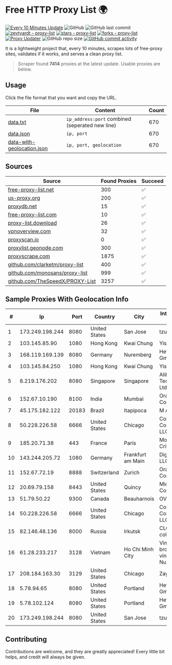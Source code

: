 
# Free HTTP Proxy List 🌍

[![Every 10 Minutes Update](https://github.com/mertguvencli/http-proxy-list/actions/workflows/main.yml/badge.svg?branch=main)](https://github.com/mertguvencli/http-proxy-list/actions/workflows/main.yml)
![GitHub](https://img.shields.io/github/license/mertguvencli/http-proxy-list)
![GitHub last commit](https://img.shields.io/github/last-commit/mertguvencli/http-proxy-list)
[![zevtyardt - proxy-list](https://img.shields.io/static/v1?label=zevtyardt&message=proxy-list&color=blue&logo=github)](https://github.com/zevtyardt/proxy-list "Go to GitHub repo")
[![stars - proxy-list](https://img.shields.io/github/stars/zevtyardt/proxy-list?style=social)](https://github.com/zevtyardt/proxy-list)
[![forks - proxy-list](https://img.shields.io/github/forks/zevtyardt/proxy-list?style=social)](https://github.com/zevtyardt/proxy-list)
[![Proxy Updater](https://github.com/zevtyardt/proxy-list/workflows/Proxy%20Updater/badge.svg)](https://github.com/zevtyardt/proxy-list/actions?query=workflow:"Proxy+Updater")
![GitHub repo size](https://img.shields.io/github/repo-size/zevtyardt/proxy-list)
[![GitHub commit activity](https://img.shields.io/github/commit-activity/m/zevtyardt/proxy-list?logo=commits)](https://github.com/zevtyardt/proxy-list/commits/main)

It is a lightweight project that, every 10 minutes, scrapes lots of free-proxy sites, validates if it works, and serves a clean proxy list.

> Scraper found **7414** proxies at the latest update. Usable proxies are below.

## Usage

Click the file format that you want and copy the URL.

|File|Content|Count|
|----|-------|-----|
|[data.txt](https://raw.githubusercontent.com/mertguvencli/http-proxy-list/main/proxy-list/data.txt)|`ip_address:port` combined (seperated new line)|670|
|[data.json](https://raw.githubusercontent.com/mertguvencli/http-proxy-list/main/proxy-list/data.json)|`ip, port`|670|
|[data-with-geolocation.json](https://raw.githubusercontent.com/mertguvencli/http-proxy-list/main/proxy-list/data-with-geolocation.json)|`ip, port, geolocation`|670|

## Sources

|Source|Found Proxies|Succeed|
|------|-------------|-------|
|[free-proxy-list.net](https://free-proxy-list.net)|300|✅|
|[us-proxy.org](https://www.us-proxy.org)|200|✅|
|[proxydb.net](http://proxydb.net)|15|✅|
|[free-proxy-list.com](https://free-proxy-list.com/?page=&port=&type%5B%5D=http&type%5B%5D=https&up_time=0&search=Search)|10|✅|
|[proxy-list.download](https://www.proxy-list.download/HTTP)|26|✅|
|[vpnoverview.com](https://vpnoverview.com/privacy/anonymous-browsing/free-proxy-servers)|32|✅|
|[proxyscan.io](https://www.proxyscan.io)|0|✅|
|[proxylist.geonode.com](https://proxylist.geonode.com/api/proxy-list?limit=300&page=1&sort_by=lastChecked&sort_type=desc&protocols=http,https)|300|✅|
|[proxyscrape.com](https://api.proxyscrape.com/v2/?request=displayproxies&protocol=http&timeout=10000&country=all&ssl=all&anonymity=all)|1875|✅|
|[github.com/clarketm/proxy-list](https://raw.githubusercontent.com/clarketm/proxy-list/master/proxy-list-raw.txt)|400|✅|
|[github.com/monosans/proxy-list](https://raw.githubusercontent.com/monosans/proxy-list/main/proxies/http.txt)|999|✅|
|[github.com/TheSpeedX/PROXY-List](https://raw.githubusercontent.com/TheSpeedX/PROXY-List/master/http.txt)|3257|✅|


## Sample Proxies With Geolocation Info

|#|Ip|Port|Country|City|Internet Service Provider|
|-|--|----|-------|----|-------------------------|
|1|173.249.198.244|8080|United States|San Jose|tzulo, inc.|
|2|103.145.85.90|1080|Hong Kong|Kwai Chung|Yisu Cloud LTD|
|3|168.119.169.139|8080|Germany|Nuremberg|Hetzner Online GmbH|
|4|103.145.84.250|1080|Hong Kong|Kwai Chung|Yisu Cloud LTD|
|5|8.219.176.202|8080|Singapore|Singapore|Alibaba (US) Technology Co., Ltd.|
|6|152.67.10.190|8100|India|Mumbai|Oracle Corporation|
|7|45.175.182.122|20183|Brazil|Itapipoca|M A DE M VIDAL|
|8|50.228.226.58|6666|United States|Chicago|Comcast Cable Communications, LLC|
|9|185.20.71.38|443|France|Paris|Mod Mission Critical LLC|
|10|143.244.205.72|1080|Germany|Frankfurt am Main|DigitalOcean, LLC|
|11|152.67.72.19|8888|Switzerland|Zurich|Oracle Corporation|
|12|20.69.79.158|8443|United States|Quincy|Microsoft Corporation|
|13|51.79.50.22|9300|Canada|Beauharnois|OVH SAS|
|14|50.228.226.58|6666|United States|Chicago|Comcast Cable Communications, LLC|
|15|82.146.48.136|8000|Russia|Irkutsk|CLOUD WebDC collocation|
|16|61.28.233.217|3128|Vietnam|Ho Chi Minh City|Vinadata broadcast via vinagame AS Number|
|17|208.184.163.30|3129|United States|Chicago|Zayo Bandwidth|
|18|5.78.94.65|8080|United States|Portland|Hetzner Online GmbH|
|19|5.78.102.124|8080|United States|Portland|Hetzner Online GmbH|
|20|173.249.198.244|8080|United States|San Jose|tzulo, inc.|



## Contributing

Contributions are welcome, and they are greatly appreciated! Every
little bit helps, and credit will always be given.


